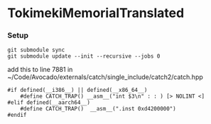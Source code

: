 # TokimekiMemorialTranslated


### Setup
```
git submodule sync
git submodule update --init --recursive --jobs 0
```

add this to line 7881 in ~/Code/Avocado/externals/catch/single_include/catch2/catch.hpp
```
#if defined(__i386__) || defined(__x86_64__)
    #define CATCH_TRAP() __asm__("int $3\n" : : ) [> NOLINT <]
#elif defined(__aarch64__)
    #define CATCH_TRAP()  __asm__(".inst 0xd4200000")
#endif
```
